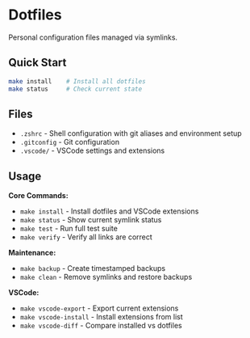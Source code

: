 # Dotfiles

Personal configuration files managed via symlinks.

## Quick Start

```bash
make install    # Install all dotfiles
make status     # Check current state
```

## Files

- `.zshrc` - Shell configuration with git aliases and environment setup
- `.gitconfig` - Git configuration
- `.vscode/` - VSCode settings and extensions

## Usage

**Core Commands:**

- `make install` - Install dotfiles and VSCode extensions
- `make status` - Show current symlink status
- `make test` - Run full test suite
- `make verify` - Verify all links are correct

**Maintenance:**

- `make backup` - Create timestamped backups
- `make clean` - Remove symlinks and restore backups

**VSCode:**

- `make vscode-export` - Export current extensions
- `make vscode-install` - Install extensions from list
- `make vscode-diff` - Compare installed vs dotfiles
